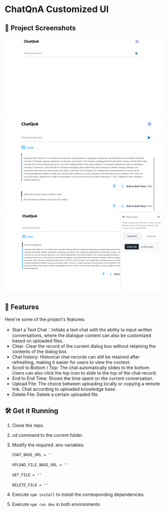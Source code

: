# ChatQnA Customized UI

## 📸 Project Screenshots

![project-screenshot](../../../assets/img/chat_ui_init.png)
![project-screenshot](../../../assets/img/chat_ui_response.png)
![project-screenshot](../../../assets/img/chat_ui_upload.png)

## 🧐 Features

Here're some of the project's features:

- Start a Text Chat：Initiate a text chat with the ability to input written conversations, where the dialogue content can also be customized based on uploaded files.
- Clear: Clear the record of the current dialog box without retaining the contents of the dialog box.
- Chat history: Historical chat records can still be retained after refreshing, making it easier for users to view the context.
- Scroll to Bottom / Top: The chat automatically slides to the bottom. Users can also click the top icon to slide to the top of the chat record.
- End to End Time: Shows the time spent on the current conversation.
- Upload File: The choice between uploading locally or copying a remote link. Chat according to uploaded knowledge base.
- Delete File: Delete a certain uploaded file.

## 🛠️ Get it Running

1. Clone the repo.

2. cd command to the current folder.

3. Modify the required .env variables.

   ```
   CHAT_BASE_URL = ''

   UPLOAD_FILE_BASE_URL = ''

   GET_FILE = ''

   DELETE_FILE = ''

   ```

4. Execute `npm install` to install the corresponding dependencies.

5. Execute `npm run dev` in both environments
